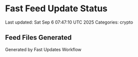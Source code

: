 # Fast Feed Update Status
Last updated: Sat Sep  6 07:47:10 UTC 2025
Categories: crypto

## Feed Files Generated

Generated by Fast Updates Workflow
